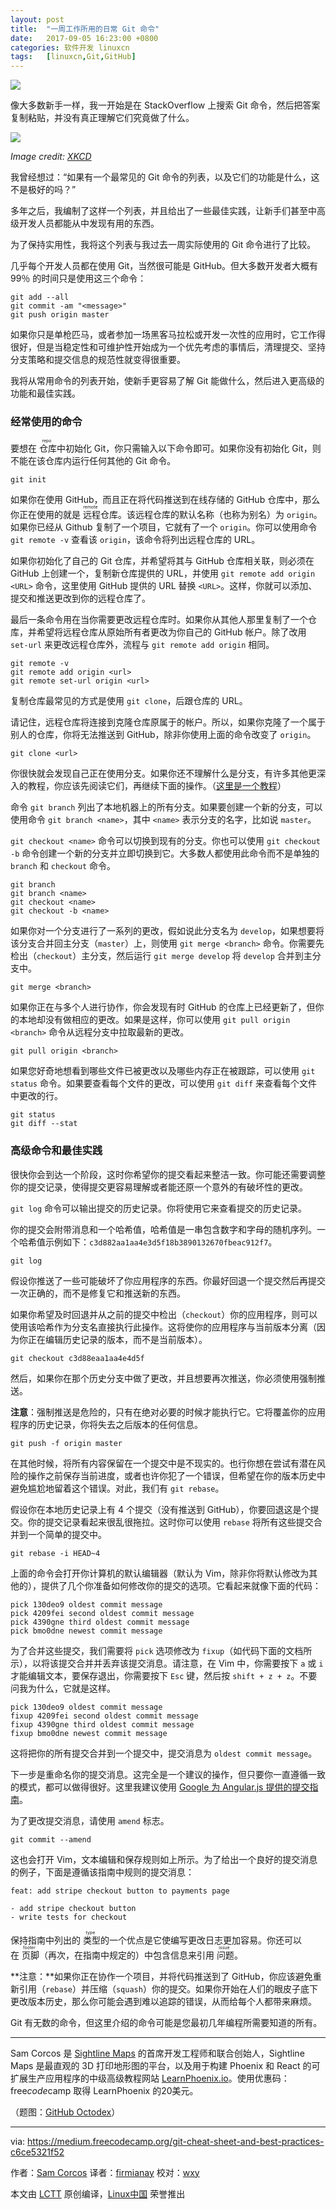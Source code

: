 ```yaml
---
layout: post
title:	"一周工作所用的日常 Git 命令"
date:	2017-09-05 16:23:00 +0800 
categories:	软件开发 linuxcn 
tags:	[linuxcn,Git,GitHub]
---
```



![](/Asserts/Images//attachment/album/201709/05/142738ef9g209isze0fmv2.png)


像大多数新手一样，我一开始是在 StackOverflow 上搜索 Git 命令，然后把答案复制粘贴，并没有真正理解它们究竟做了什么。


![](/Asserts/Images//attachment/album/201709/05/142748s4a4ppxo6i96u9hr.png)


*Image credit: [XKCD](https://xkcd.com/1597/)*


我曾经想过：“如果有一个最常见的 Git 命令的列表，以及它们的功能是什么，这不是极好的吗？”


多年之后，我编制了这样一个列表，并且给出了一些最佳实践，让新手们甚至中高级开发人员都能从中发现有用的东西。


为了保持实用性，我将这个列表与我过去一周实际使用的 Git 命令进行了比较。


几乎每个开发人员都在使用 Git，当然很可能是 GitHub。但大多数开发者大概有 99％ 的时间只是使用这三个命令：



```
git add --all
git commit -am "<message>"
git push origin master

```

如果你只是单枪匹马，或者参加一场黑客马拉松或开发一次性的应用时，它工作得很好，但是当稳定性和可维护性开始成为一个优先考虑的事情后，清理提交、坚持分支策略和提交信息的规范性就变得很重要。


我将从常用命令的列表开始，使新手更容易了解 Git 能做什么，然后进入更高级的功能和最佳实践。


### 经常使用的命令


要想在<ruby> 仓库 <rp>  （ </rp> <rt>  repo </rt> <rp>  ） </rp></ruby>中初始化 Git，你只需输入以下命令即可。如果你没有初始化 Git，则不能在该仓库内运行任何其他的 Git 命令。



```
git init

```

如果你在使用 GitHub，而且正在将代码推送到在线存储的 GitHub 仓库中，那么你正在使用的就是<ruby> 远程 <rp>  （ </rp> <rt>  remote </rt> <rp>  ） </rp></ruby>仓库。该远程仓库的默认名称（也称为别名）为 `origin`。如果你已经从 Github 复制了一个项目，它就有了一个 `origin`。你可以使用命令 `git remote -v` 查看该 `origin`，该命令将列出远程仓库的 URL。


如果你初始化了自己的 Git 仓库，并希望将其与 GitHub 仓库相关联，则必须在 GitHub 上创建一个，复制新仓库提供的 URL，并使用 `git remote add origin <URL>` 命令，这里使用 GitHub 提供的 URL 替换 `<URL>`。这样，你就可以添加、提交和推送更改到你的远程仓库了。


最后一条命令用在当你需要更改远程仓库时。如果你从其他人那里复制了一个仓库，并希望将远程仓库从原始所有者更改为你自己的 GitHub 帐户。除了改用 `set-url` 来更改远程仓库外，流程与 `git remote add origin` 相同。



```
git remote -v
git remote add origin <url>
git remote set-url origin <url>

```

复制仓库最常见的方式是使用 `git clone`，后跟仓库的 URL。


请记住，远程仓库将连接到克隆仓库原属于的帐户。所以，如果你克隆了一个属于别人的仓库，你将无法推送到 GitHub，除非你使用上面的命令改变了 `origin`。



```
git clone <url>

```

你很快就会发现自己正在使用分支。如果你还不理解什么是分支，有许多其他更深入的教程，你应该先阅读它们，再继续下面的操作。（[这里是一个教程](https://guides.github.com/introduction/flow/)）


命令 `git branch` 列出了本地机器上的所有分支。如果要创建一个新的分支，可以使用命令 `git branch <name>`，其中 `<name>` 表示分支的名字，比如说 `master`。


`git checkout <name>` 命令可以切换到现有的分支。你也可以使用 `git checkout -b` 命令创建一个新的分支并立即切换到它。大多数人都使用此命令而不是单独的 `branch` 和 `checkout` 命令。



```
git branch
git branch <name>
git checkout <name>
git checkout -b <name>

```

如果你对一个分支进行了一系列的更改，假如说此分支名为 `develop`，如果想要将该分支合并回主分支（`master`）上，则使用 `git merge <branch>` 命令。你需要先检出（`checkout`）主分支，然后运行 `git merge develop` 将 `develop` 合并到主分支中。



```
git merge <branch>

```

如果你正在与多个人进行协作，你会发现有时 GitHub 的仓库上已经更新了，但你的本地却没有做相应的更改。如果是这样，你可以使用 `git pull origin <branch>` 命令从远程分支中拉取最新的更改。



```
git pull origin <branch>

```

如果您好奇地想看到哪些文件已被更改以及哪些内存正在被跟踪，可以使用 `git status` 命令。如果要查看每个文件的更改，可以使用 `git diff` 来查看每个文件中更改的行。



```
git status
git diff --stat

```

### 高级命令和最佳实践


很快你会到达一个阶段，这时你希望你的提交看起来整洁一致。你可能还需要调整你的提交记录，使得提交更容易理解或者能还原一个意外的有破坏性的更改。


`git log` 命令可以输出提交的历史记录。你将使用它来查看提交的历史记录。


你的提交会附带消息和一个哈希值，哈希值是一串包含数字和字母的随机序列。一个哈希值示例如下：`c3d882aa1aa4e3d5f18b3890132670fbeac912f7`。



```
git log

```

假设你推送了一些可能破坏了你应用程序的东西。你最好回退一个提交然后再提交一次正确的，而不是修复它和推送新的东西。


如果你希望及时回退并从之前的提交中检出（`checkout`）你的应用程序，则可以使用该哈希作为分支名直接执行此操作。这将使你的应用程序与当前版本分离（因为你正在编辑历史记录的版本，而不是当前版本）。



```
git checkout c3d88eaa1aa4e4d5f

```

然后，如果你在那个历史分支中做了更改，并且想要再次推送，你必须使用强制推送。


**注意**：强制推送是危险的，只有在绝对必要的时候才能执行它。它将覆盖你的应用程序的历史记录，你将失去之后版本的任何信息。



```
git push -f origin master

```

在其他时候，将所有内容保留在一个提交中是不现实的。也行你想在尝试有潜在风险的操作之前保存当前进度，或者也许你犯了一个错误，但希望在你的版本历史中避免尴尬地留着这个错误。对此，我们有 `git rebase`。


假设你在本地历史记录上有 4 个提交（没有推送到 GitHub），你要回退这是个提交。你的提交记录看起来很乱很拖拉。这时你可以使用 `rebase` 将所有这些提交合并到一个简单的提交中。



```
git rebase -i HEAD~4

```

上面的命令会打开你计算机的默认编辑器（默认为 Vim，除非你将默认修改为其他的），提供了几个你准备如何修改你的提交的选项。它看起来就像下面的代码：



```
pick 130deo9 oldest commit message
pick 4209fei second oldest commit message
pick 4390gne third oldest commit message
pick bmo0dne newest commit message

```

为了合并这些提交，我们需要将 `pick` 选项修改为 `fixup`（如代码下面的文档所示），以将该提交合并并丢弃该提交消息。请注意，在 Vim 中，你需要按下 `a` 或 `i` 才能编辑文本，要保存退出，你需要按下 `Esc` 键，然后按 `shift + z + z`。不要问我为什么，它就是这样。



```
pick 130deo9 oldest commit message
fixup 4209fei second oldest commit message
fixup 4390gne third oldest commit message
fixup bmo0dne newest commit message

```

这将把你的所有提交合并到一个提交中，提交消息为 `oldest commit message`。


下一步是重命名你的提交消息。这完全是一个建议的操作，但只要你一直遵循一致的模式，都可以做得很好。这里我建议使用 [Google 为 Angular.js 提供的提交指南](https://github.com/angular/angular.js/blob/master/CONTRIBUTING.md#-git-commit-guidelines)。


为了更改提交消息，请使用 `amend` 标志。



```
git commit --amend

```

这也会打开 Vim，文本编辑和保存规则如上所示。为了给出一个良好的提交消息的例子，下面是遵循该指南中规则的提交消息：



```
feat: add stripe checkout button to payments page

- add stripe checkout button
- write tests for checkout

```

保持指南中列出的<ruby> 类型 <rp>  （ </rp> <rt>  type </rt> <rp>  ） </rp></ruby>的一个优点是它使编写更改日志更加容易。你还可以在<ruby> 页脚 <rp>  （ </rp> <rt>  footer </rt> <rp>  ） </rp></ruby>（再次，在指南中规定的）中包含信息来引用<ruby> 问题 <rp>  （ </rp> <rt>  issue </rt> <rp>  ） </rp></ruby>。


**注意：**如果你正在协作一个项目，并将代码推送到了 GitHub，你应该避免重新引用（`rebase`）并压缩（`squash`）你的提交。如果你开始在人们的眼皮子底下更改版本历史，那么你可能会遇到难以追踪的错误，从而给每个人都带来麻烦。


Git 有无数的命令，但这里介绍的命令可能是您最初几年编程所需要知道的所有。




---


Sam Corcos 是 [Sightline Maps](http://sightlinemaps.com/) 的首席开发工程师和联合创始人，Sightline Maps 是最直观的 3D 打印地形图的平台，以及用于构建 Phoenix 和 React 的可扩展生产应用程序的中级高级教程网站 [LearnPhoenix.io](http://learnphoenix.io/)。使用优惠码：free*code*camp 取得 LearnPhoenix 的20美元。


（题图：[GitHub Octodex](https://octodex.github.com/)）




---


via: <https://medium.freecodecamp.org/git-cheat-sheet-and-best-practices-c6ce5321f52>


作者：[Sam Corcos](https://medium.freecodecamp.org/@SamCorcos?source=post_header_lockup) 译者：[firmianay](https://github.com/firmianay) 校对：[wxy](https://github.com/wxy)


本文由 [LCTT](https://github.com/LCTT/TranslateProject) 原创编译，[Linux中国](https://linux.cn/) 荣誉推出
